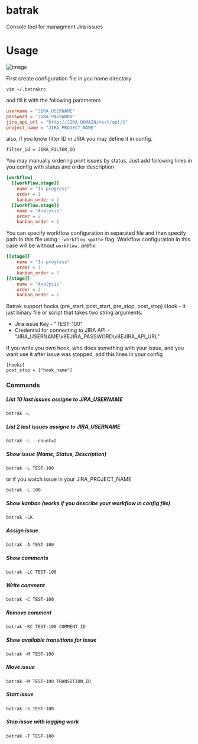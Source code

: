 # batrak

Console tool for managment Jira issues



# Usage
![image](https://cloud.githubusercontent.com/assets/4948221/6000483/4a522496-aad6-11e4-84b2-5715c02af86d.gif)

First create configuration file in you home directory

```
vim ~/.batrakrc
```

and fill it with the following parameters

```toml
username = "JIRA_USERNAME"
password = "JIRA_PASSWORD"
jira_api_url = "http://JIRA.DOMAIN/rest/api/2"
project_name = "JIRA_PROJECT_NAME"
```

also, if you know filter ID in JIRA you may define it in config.

```
filter_id = JIRA_FILTER_ID
```

You may manually ordering print issues by status.
Just add following lines in you config with status and order description
```toml
[workflow]
  [[workflow.stage]]
    name = "In progress"
    order = 1
    kanban_order = 2
  [[workflow.stage]]
    name = "Analysis"
    order = 2
    kanban_order = 1
```

You can specify workflow configuration in separated file and then specify path
to this file using `--workflow <path>` flag. Workflow configuration in this
case will be without `workflow.` prefix:

```toml
[[stage]]
    name = "In progress"
    order = 1
    kanban_order = 2
[[stage]]
    name = "Analysis"
    order = 2
    kanban_order = 1
```

Batrak support hooks (pre_start, post_start, pre_stop, post_stop)
Hook - it just binary file or script that takes two string arguments:
* Jira issue Key - "TEST-100"
* Credential for connecting to JIRA API - "JIRA_USERNAME\x8EJIRA_PASSWORD\x8EJIRA_API_URL"

If you write you own hook, who does something with your issue, and you want use it after issue was stopped, 
add this lines in your config

```
[hooks]
post_stop = ["hook_name"]
```


### Commands

##### List 10 last issues assigne to JIRA_USERNAME
```
batrak -L
```

##### List 2 last issues assigne to JIRA_USERNAME
```
batrak -L --count=2
```

##### Show issue (Name, Status, Description)
```
batrak -L TEST-100
```

or if you watch issue in your JIRA_PROJECT_NAME

```
batrak -L 100
```

##### Show kanban (works if you describe your workflow in config file)
```
batrak -LK
```

##### Assign issue
```
batrak -A TEST-100
```

##### Show comments 
```
batrak -LC TEST-100
```

##### Write comment
```
batrak -C TEST-100
```

##### Remove comment
```
batrak -RC TEST-100 COMMENT_ID
```

##### Show available transitions for issue 
```
batrak -M TEST-100
```

##### Move issue 
```
batrak -M TEST-100 TRANSITION_ID
``` 

##### Start issue 
```
batrak -S TEST-100
``` 

##### Stop issue with logging work
```
batrak -T TEST-100
``` 


